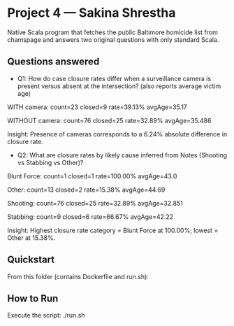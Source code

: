 # Project 4 — Sakina Shrestha

Native Scala program that fetches the public Baltimore homicide list from chamspage and answers two original questions with only standard Scala.

## Questions answered

- Q1: How do case closure rates differ when a surveillance camera is present versus absent at the intersection? (also reports average victim age)  

WITH camera: count=23 closed=9 rate=39.13% avgAge=35.17

WITHOUT camera: count=76 closed=25 rate=32.89% avgAge=35.486

Insight: Presence of cameras corresponds to a 6.24% absolute difference in closure rate.

- Q2: What are closure rates by likely cause inferred from Notes (Shooting vs Stabbing vs Other)?  

Blunt Force: count=1 closed=1 rate=100.00% avgAge=43.0

Other: count=13 closed=2 rate=15.38% avgAge=44.69

Shooting: count=76 closed=25 rate=32.89% avgAge=32.851

Stabbing: count=9 closed=6 rate=66.67% avgAge=42.22

Insight: Highest closure rate category = Blunt Force at 100.00%; lowest = Other at 15.38%.


## Quickstart

From this folder (contains Dockerfile and run.sh):

## How to Run
Execute the script: ./run.sh


